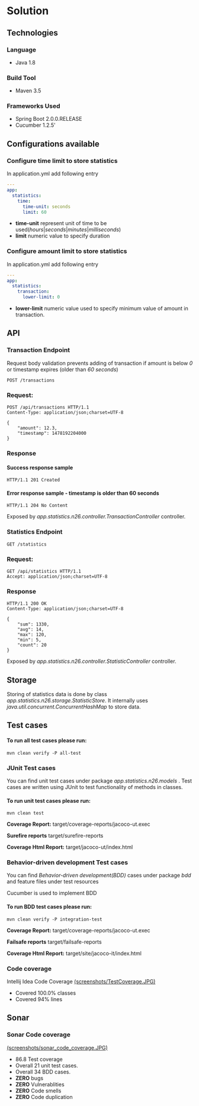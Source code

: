 # Solution


## Technologies
### Language
*   Java 1.8
### Build Tool
*   Maven 3.5
### Frameworks Used
* Spring Boot 2.0.0.RELEASE
* Cucumber 1.2.5'

## Configurations available

### Configure time limit to store statistics
In application.yml add following entry 
```yaml
---
app:
  statistics:
    time:
      time-unit: seconds
      limit: 60
```
* **time-unit** represent unit of time to be used(*hours*|*seconds*|*minutes*|*milliseconds*)
* **limit** numeric value to specify duration
### Configure amount limit to store statistics
In application.yml add following entry
```yaml
---
app:
  statistics:
    transaction:
      lower-limit: 0
```
* **lower-limit** numeric value used to specify minimum value of amount in  transaction.

## API

### Transaction Endpoint

Request body validation prevents adding of transaction if amount is below *0* or timestamp expires (older than *60 seconds*)

```http
POST /transactions
```
### Request:
```http
POST /api/transactions HTTP/1.1
Content-Type: application/json;charset=UTF-8

{
    "amount": 12.3,
    "timestamp": 1478192204000
}
```
### Response
#### Success response sample
```http
HTTP/1.1 201 Created
```
#### Error response sample - timestamp is older than 60 seconds

```http
HTTP/1.1 204 No Content
```

Exposed by *app.statistics.n26.controller.TransactionController* controller.

### Statistics Endpoint
```http
GET /statistics
```
### Request:
```http
GET /api/statistics HTTP/1.1
Accept: application/json;charset=UTF-8
```

### Response
```http
HTTP/1.1 200 OK
Content-Type: application/json;charset=UTF-8

{
    "sum": 1330,
    "avg": 14,
    "max": 120,
    "min": 5,
    "count": 20
}
```

Exposed by *app.statistics.n26.controller.StatisticController* controller.

## Storage

Storing of statistics data is done by class *app.statistics.n26.storage.StatisticStore*. It internally uses *java.util.concurrent.ConcurrentHashMap* to store data.

## Test cases
#### To run all test cases please run:
~~~shell
mvn clean verify -P all-test
~~~

### JUnit Test cases
You can find unit test cases under package *app.statistics.n26.models* .
Test cases are written using JUnit to test functionality of methods in classes.

#### To run unit test cases please run:
~~~shell
mvn clean test
~~~
**Coverage Report:** target/coverage-reports/jacoco-ut.exec

**Surefire reports** target/surefire-reports 

**Coverage Html Report:** target/jacoco-ut/index.html

### Behavior-driven development Test cases
You can find *Behavior-driven development(BDD)* cases under package *bdd* and feature files under test resources

Cucumber is used to implement BDD
#### To run BDD test cases please run:
~~~shell
mvn clean verify -P integration-test
~~~
**Coverage Report:** target/coverage-reports/jacoco-ut.exec

**Failsafe reports** target/failsafe-reports

**Coverage Html Report:** target/site/jacoco-it/index.html

### Code coverage
Intellij Idea Code Coverage
[(screenshots/TestCoverage.JPG)](screenshots/TestCoverage.JPG)

* Covered 100.0% classes
* Covered 94% lines


## Sonar
### Sonar Code coverage
[(screenshots/sonar_code_coverage.JPG)](screenshots/sonar_code_coverage.JPG)

* 86.8 Test coverage 
* Overall 21 unit test cases.
* Overall 34 BDD cases.
* **ZERO** bugs
* **ZERO** Vulnerablities
* **ZERO** Code smells
* **ZERO** Code duplication
